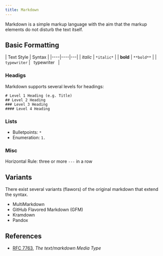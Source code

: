 ```yaml
---
title: Markdown
---
```

Markdown is a simple markup language with the aim that the markup elements do not disturb the text itself.



## Basic Formatting

| Text Style | Syntax |
|----|----|---|
| *italic* | `*italic*`  |
| **bold** | `**bold**` |
| `typewriter` | ` `typewriter` ` |


### Headigs
Markdown supports several levels for headings:
```
# Level 1 Heading (e.g. Title)
## Level 2 Heading 
### Level 3 Heading
#### Level 4 Heading
```

### Lists
* Bulletpoints: `*`
* Enumeration: `1.`


### Misc
Horizontal Rule: three or more `---` in a row


## Variants
There exist several variants (flawors) of the original markdown that extend the syntax.

* MultiMarkdown
* GitHub Flavored Markdown (GFM)
* Kramdown
* Pandox



## References
* [RFC 7763](https://tools.ietf.org/html/rfc7763), *The text/markdown Media Type*

